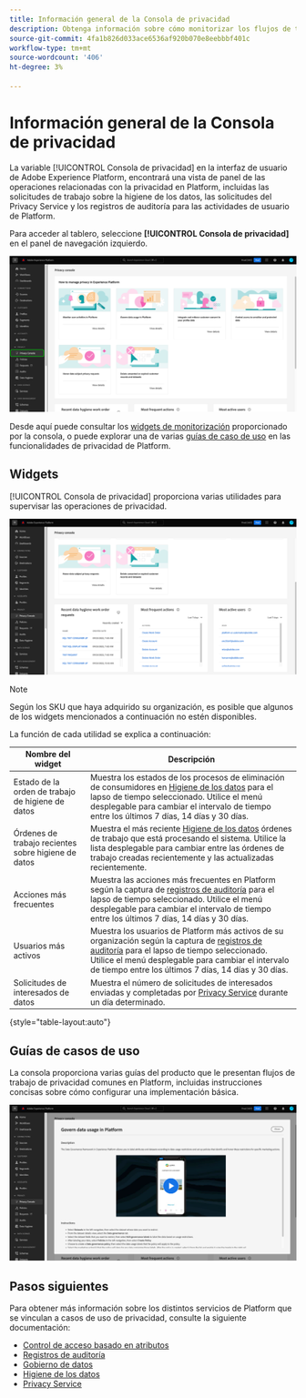 ```yaml
---
title: Información general de la Consola de privacidad
description: Obtenga información sobre cómo monitorizar los flujos de trabajo relacionados con la privacidad en la interfaz de usuario de Adobe Experience Platform.
source-git-commit: 4fa1b826d033ace6536af920b070e8eebbbf401c
workflow-type: tm+mt
source-wordcount: '406'
ht-degree: 3%

---
```


# Información general de la Consola de privacidad

La variable [!UICONTROL Consola de privacidad] en la interfaz de usuario de Adobe Experience Platform, encontrará una vista de panel de las operaciones relacionadas con la privacidad en Platform, incluidas las solicitudes de trabajo sobre la higiene de los datos, las solicitudes del Privacy Service y los registros de auditoría para las actividades de usuario de Platform.

Para acceder al tablero, seleccione **[!UICONTROL Consola de privacidad]** en el panel de navegación izquierdo.

![Imagen que muestra [!UICONTROL Consola de privacidad] seleccionado en la navegación izquierda dentro de la interfaz de usuario de Platform](../images/governance-privacy-security/privacy-console/left-nav.png)

Desde aquí puede consultar los [widgets de monitorización](#widgets) proporcionado por la consola, o puede explorar una de varias [guías de caso de uso](#use-case-guides) en las funcionalidades de privacidad de Platform.

## Widgets

[!UICONTROL Consola de privacidad] proporciona varias utilidades para supervisar las operaciones de privacidad.

![Imagen que muestra [!UICONTROL Consola de privacidad] seleccionado en la navegación izquierda dentro de la interfaz de usuario de Platform](../images/governance-privacy-security/privacy-console/widgets.png)

>[!NOTE]
>
>Según los SKU que haya adquirido su organización, es posible que algunos de los widgets mencionados a continuación no estén disponibles.

La función de cada utilidad se explica a continuación:

| Nombre del widget | Descripción |
| --- | --- |
| Estado de la orden de trabajo de higiene de datos | Muestra los estados de los procesos de eliminación de consumidores en [Higiene de los datos](../../hygiene/home.md) para el lapso de tiempo seleccionado. Utilice el menú desplegable para cambiar el intervalo de tiempo entre los últimos 7 días, 14 días y 30 días. |
| Órdenes de trabajo recientes sobre higiene de datos | Muestra el más reciente [Higiene de los datos](../../hygiene/home.md) órdenes de trabajo que está procesando el sistema. Utilice la lista desplegable para cambiar entre las órdenes de trabajo creadas recientemente y las actualizadas recientemente. |
| Acciones más frecuentes | Muestra las acciones más frecuentes en Platform según la captura de [registros de auditoría](./audit-logs/overview.md) para el lapso de tiempo seleccionado. Utilice el menú desplegable para cambiar el intervalo de tiempo entre los últimos 7 días, 14 días y 30 días. |
| Usuarios más activos | Muestra los usuarios de Platform más activos de su organización según la captura de [registros de auditoría](./audit-logs/overview.md) para el lapso de tiempo seleccionado. Utilice el menú desplegable para cambiar el intervalo de tiempo entre los últimos 7 días, 14 días y 30 días. |
| Solicitudes de interesados de datos | Muestra el número de solicitudes de interesados enviadas y completadas por [Privacy Service](../../privacy-service/home.md) durante un día determinado. |

{style=&quot;table-layout:auto&quot;}

## Guías de casos de uso

La consola proporciona varias guías del producto que le presentan flujos de trabajo de privacidad comunes en Platform, incluidas instrucciones concisas sobre cómo configurar una implementación básica.

![Imagen que muestra [!UICONTROL Consola de privacidad] seleccionado en la navegación izquierda dentro de la interfaz de usuario de Platform](../images/governance-privacy-security/privacy-console/use-case-guide.png)

## Pasos siguientes

Para obtener más información sobre los distintos servicios de Platform que se vinculan a casos de uso de privacidad, consulte la siguiente documentación:

* [Control de acceso basado en atributos](../../access-control/abac/overview.md)
* [Registros de auditoría](./audit-logs/overview.md)
* [Gobierno de datos](../../data-governance/home.md)
* [Higiene de los datos](../../hygiene/home.md)
* [Privacy Service](../../privacy-service/home.md)
